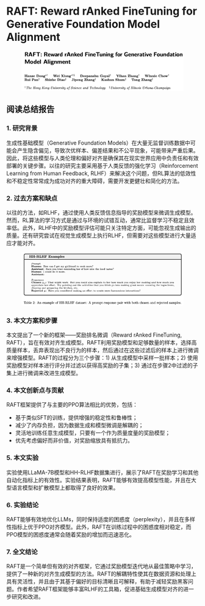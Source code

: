 # RAFT: Reward rAnked FineTuning for Generative Foundation Model Alignment

<figure><img src="../.gitbook/assets/image (15) (1) (1) (1) (1) (1).png" alt=""><figcaption></figcaption></figure>

## 阅读总结报告

### 1. 研究背景

生成性基础模型（Generative Foundation Models）在大量无监督训练数据中可能会产生隐含偏见，导致次优样本、偏差结果和不公平现象，可能带来严重后果。因此，将这些模型与人类伦理和偏好对齐是确保其在现实世界应用中负责任和有效部署的关键步骤。以往的研究主要采用基于人类反馈的强化学习（Reinforcement Learning from Human Feedback, RLHF）来解决这个问题，但RL算法的低效性和不稳定性常常成为成功对齐的重大障碍，需要开发更健壮和简化的方法。

### 2. 过去方案和缺点

以往的方法，如RLHF，通过使用人类反馈信息指导的奖励模型来微调生成模型。然而，RL算法的学习方式是通过与环境的试错互动，通常比监督学习不稳定且效率低。此外，RLHF中的奖励模型评估可能只关注特定方面，可能忽视生成输出的质量。还有研究尝试在视觉生成模型上执行RLHF，但需要对这些模型进行大量适应才能对齐。

<figure><img src="../.gitbook/assets/image (1) (1) (1) (1) (1) (1) (1) (1) (1) (1) (1) (1) (1) (1) (1) (1) (1) (1) (1) (1) (1) (1) (1) (1) (1) (1) (1) (1) (1) (1).png" alt=""><figcaption></figcaption></figure>

### 3. 本文方案和步骤

本文提出了一个新的框架——奖励排名微调（Reward rAnked FineTuning, RAFT），旨在有效对齐生成模型。RAFT利用奖励模型和足够数量的样本，选择高质量样本，丢弃表现出不良行为的样本，然后通过在这些过滤后的样本上进行微调来增强模型。RAFT的过程分为三个步骤：1) 从生成模型中采样一批样本；2) 使用奖励模型对样本进行评分并过滤以获得高奖励的子集；3) 通过在步骤2中过滤的子集上进行微调来改进生成模型。

### 4. 本文创新点与贡献

RAFT框架提供了与主要的PPO算法相比的优势，包括：

* 基于类似SFT的训练，提供增强的稳定性和鲁棒性；
* 减少了内存负担，因为数据生成和模型微调是解耦的；
* 灵活地训练任意生成模型，只要有一个作为质量度量的奖励模型；
* 优先考虑偏好而非价值，对奖励缩放具有抵抗力。

### 5. 本文实验

实验使用LLaMA-7B模型和HH-RLHF数据集进行，展示了RAFT在奖励学习和其他自动化指标上的有效性。实验结果表明，RAFT能够有效提高模型性能，并且在大型语言模型和扩散模型上都取得了良好的效果。

### 6. 实验结论

RAFT能够有效地优化LLMs，同时保持适度的困惑度（perplexity），并且在多样性指标上优于PPO对齐模型。此外，RAFT在训练过程中的困惑度相对稳定，而PPO模型的困惑度通常会随着奖励的增加而迅速恶化。

### 7. 全文结论

RAFT是一个简单但有效的对齐框架，它通过奖励模型迭代地从最佳策略中学习，提供了一种新的对齐生成模型的方法。RAFT的解耦特性使其在数据资源和处理上具有灵活性，并且由于其基于偏好的目标清晰且可解释，有助于减轻奖励黑客问题。作者希望RAFT框架能够丰富RLHF的工具箱，促进基础生成模型对齐的进一步研究和改进。
